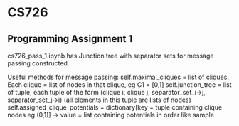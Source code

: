 # CS726

## Programming Assignment 1
cs726_pass_1.ipynb has Junction tree with separator sets for message passing constructed. 

Useful methods for message passing: 
self.maximal_cliques = list of cliques. Each clique = list of nodes in that clique, eg C1 = [0,1]
self.junction_tree = list of tuple, each tuple of the form (clique i, clique j, separator_set_i->j, separator_set_j->i) (all elements in this tuple are lists of nodes)
self.assigned_clique_potentials = dictionary[key = tuple containing clique nodes eg (0,1)] -> value = list containing potentials in order like sample
